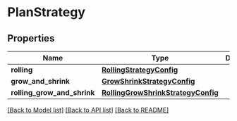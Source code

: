 # PlanStrategy

## Properties
Name | Type | Description | Notes
------------ | ------------- | ------------- | -------------
**rolling** | [**RollingStrategyConfig**](RollingStrategyConfig.md) |  | [optional] 
**grow_and_shrink** | [**GrowShrinkStrategyConfig**](GrowShrinkStrategyConfig.md) |  | [optional] 
**rolling_grow_and_shrink** | [**RollingGrowShrinkStrategyConfig**](RollingGrowShrinkStrategyConfig.md) |  | [optional] 

[[Back to Model list]](../README.md#documentation-for-models) [[Back to API list]](../README.md#documentation-for-api-endpoints) [[Back to README]](../README.md)


